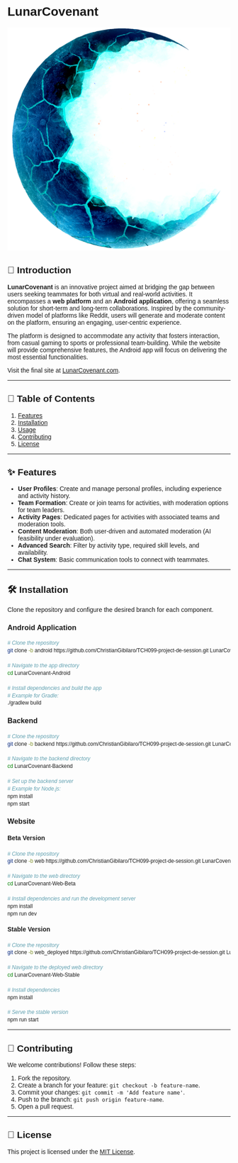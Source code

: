 # LunarCovenant

![LunarCovenant Logo](https://github.com/ChristianGibilaro/TCH099-project-de-session/blob/web_deployed/ressources/Final/Main/logo.png?raw=true)

## 🚀 Introduction

**LunarCovenant** is an innovative project aimed at bridging the gap between users seeking teammates for both virtual and real-world activities. It encompasses a **web platform** and an **Android application**, offering a seamless solution for short-term and long-term collaborations. Inspired by the community-driven model of platforms like Reddit, users will generate and moderate content on the platform, ensuring an engaging, user-centric experience.

The platform is designed to accommodate any activity that fosters interaction, from casual gaming to sports or professional team-building. While the website will provide comprehensive features, the Android app will focus on delivering the most essential functionalities.

Visit the final site at [LunarCovenant.com](https://lunarcovenant.com).

---

## 📖 Table of Contents

1. [Features](#features)
2. [Installation](#installation)
3. [Usage](#usage)
4. [Contributing](#contributing)
5. [License](#license)

---

## ✨ Features

- **User Profiles**: Create and manage personal profiles, including experience and activity history.
- **Team Formation**: Create or join teams for activities, with moderation options for team leaders.
- **Activity Pages**: Dedicated pages for activities with associated teams and moderation tools.
- **Content Moderation**: Both user-driven and automated moderation (AI feasibility under evaluation).
- **Advanced Search**: Filter by activity type, required skill levels, and availability.
- **Chat System**: Basic communication tools to connect with teammates.

---

## 🛠️ Installation

Clone the repository and configure the desired branch for each component.

### Android Application
```bash
# Clone the repository
git clone -b android https://github.com/ChristianGibilaro/TCH099-project-de-session.git LunarCovenant-Android

# Navigate to the app directory
cd LunarCovenant-Android

# Install dependencies and build the app
# Example for Gradle:
./gradlew build
```

### Backend
```bash
# Clone the repository
git clone -b backend https://github.com/ChristianGibilaro/TCH099-project-de-session.git LunarCovenant-Backend

# Navigate to the backend directory
cd LunarCovenant-Backend

# Set up the backend server
# Example for Node.js:
npm install
npm start
```

### Website
#### Beta Version
```bash
# Clone the repository
git clone -b web https://github.com/ChristianGibilaro/TCH099-project-de-session.git LunarCovenant-Web-Beta

# Navigate to the web directory
cd LunarCovenant-Web-Beta

# Install dependencies and run the development server
npm install
npm run dev
```

#### Stable Version
```bash
# Clone the repository
git clone -b web_deployed https://github.com/ChristianGibilaro/TCH099-project-de-session.git LunarCovenant-Web-Stable

# Navigate to the deployed web directory
cd LunarCovenant-Web-Stable

# Install dependencies
npm install

# Serve the stable version
npm run start
```

---

## 🤝 Contributing

We welcome contributions! Follow these steps:

1. Fork the repository.
2. Create a branch for your feature: `git checkout -b feature-name`.
3. Commit your changes: `git commit -m 'Add feature name'`.
4. Push to the branch: `git push origin feature-name`.
5. Open a pull request.

---

## 📜 License

This project is licensed under the [MIT License](LICENSE).

<style>
* {
  font-family: Arial, sans-serif;
}
</style>
